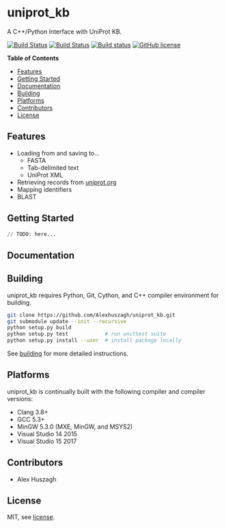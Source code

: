 uniprot_kb
==========

A C++/Python Interface with UniProt KB.

[![Build Status](https://travis-ci.org/Alexhuszagh/uniprot_kb.svg?branch=master)](https://travis-ci.org/Alexhuszagh/uniprot_kb)
[![Build Status](https://tea-ci.org/api/badges/Alexhuszagh/uniprot_kb/status.svg)](https://tea-ci.org/Alexhuszagh/uniprot_kb)
[![Build status](https://ci.appveyor.com/api/projects/status/jx4mmgo25myx9u9i?svg=true)](https://ci.appveyor.com/project/Alexhuszagh/uniprot_kb)
[![GitHub license](https://img.shields.io/badge/license-MIT-blue.svg)](https://github.com/Alexhuszagh/uniprot_kb/blob/master/LICENSE.md)

**Table of Contents**

- [Features](#features)
- [Getting Started](#getting-started)
- [Documentation](#documentation)
- [Building](#building)
- [Platforms](#platforms)
- [Contributors](#contributors)
- [License](#license)

## Features

- Loading from and saving to...
  - FASTA
  - Tab-delimited text
  - UniProt XML
- Retrieving records from [uniprot.org](uniprot.org)
- Mapping identifiers
- BLAST

## Getting Started

```python
// TODO: here...
```

## Documentation

## Building

uniprot_kb requires Python, Git, Cython, and C++ compiler environment for building.

```bash
git clone https://github.com/Alexhuszagh/uniprot_kb.git
git submodule update --init --recursive
python setup.py build
python setup.py test            # run unittest suite
python setup.py install --user  # install package locally
```

See [building](/BUILDING.md) for more detailed instructions.

## Platforms

uniprot_kb is continually built with the following compiler and compiler versions:

- Clang 3.8+
- GCC 5.3+
- MinGW 5.3.0 (MXE, MinGW, and MSYS2) 
- Visual Studio 14 2015
- Visual Studio 15 2017

## Contributors

- Alex Huszagh

## License

MIT, see [license](LICENSE.md).
